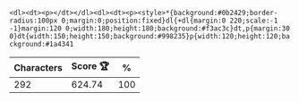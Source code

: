 `<dl><dt><p></dt></dl><dl><dt><p><style>*{background:#0b2429;border-radius:100px 0;margin:0;position:fixed}dl{+dl{margin:0 220;scale:-1 -1}margin:120 0;width:180;height:180;background:#f3ac3c}dt,p{margin:30 0}dt{width:150;height:150;background:#998235}p{width:120;height:120;background:#1a4341`

| Characters | Score 🏆 | %   |
| ---------- | -------- | --- |
| 292        | 624.74   | 100 |
